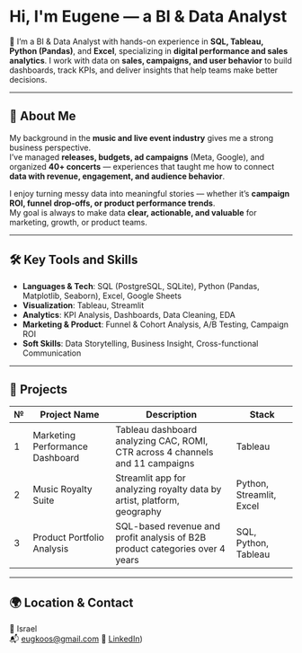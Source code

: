 # Hi, I'm Eugene — a BI & Data Analyst

🎯 I’m a BI & Data Analyst with hands-on experience in **SQL, Tableau, Python (Pandas)**, and **Excel**, specializing in **digital performance and sales analytics**. I work with data on **sales, campaigns, and user behavior** to build dashboards, track KPIs, and deliver insights that help teams make better decisions.

---

## 🧠 About Me

My background in the **music and live event industry** gives me a strong business perspective.  
I’ve managed **releases, budgets, ad campaigns** (Meta, Google), and organized **40+ concerts** — experiences that taught me how to connect **data with revenue, engagement, and audience behavior**.

I enjoy turning messy data into meaningful stories — whether it’s **campaign ROI, funnel drop-offs, or product performance trends**.  
My goal is always to make data **clear, actionable, and valuable** for marketing, growth, or product teams.

---

## 🛠️ Key Tools and Skills

- **Languages & Tech**: SQL (PostgreSQL, SQLite), Python (Pandas, Matplotlib, Seaborn), Excel, Google Sheets  
- **Visualization**: Tableau, Streamlit  
- **Analytics**: KPI Analysis, Dashboards, Data Cleaning, EDA  
- **Marketing & Product**: Funnel & Cohort Analysis, A/B Testing, Campaign ROI  
- **Soft Skills**: Data Storytelling, Business Insight, Cross-functional Communication

---

## 📁 Projects

| № | Project Name                        | Description                                                                 | Stack                      |
|----|-------------------------------------|-----------------------------------------------------------------------------|----------------------------|
| 1  | Marketing Performance Dashboard    | Tableau dashboard analyzing CAC, ROMI, CTR across 4 channels and 11 campaigns | Tableau                    |
| 2  | Music Royalty Suite                | Streamlit app for analyzing royalty data by artist, platform, geography      | Python, Streamlit, Excel   |
| 3  | Product Portfolio Analysis         | SQL-based revenue and profit analysis of B2B product categories over 4 years | SQL, Python, Tableau       |

---

## 🌍 Location & Contact

📍 Israel  
📬 eugkoos@gmail.com
🔗 [LinkedIn](https://www.linkedin.com/in/eugenekos/))
